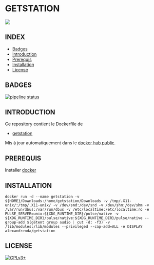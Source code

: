 # GETSTATION

<img src="https://station-website.cdn.prismic.io/station-website%2F56c6c214-38ea-4449-bba2-93f9b7807c0e_logo-station-blue.svg" />


## INDEX

- [Badges](#BADGES)
- [Introduction](#INTRODUCTION)
- [Prerequis](#PREREQUIS)
- [Installation](#INSTALLATION)
- [License](#LICENSE)


## BADGES

[![pipeline status](https://gitlab.com/oda-alexandre/getstation/badges/master/pipeline.svg)](https://gitlab.com/oda-alexandre/getstation/commits/master)


## INTRODUCTION

Ce repository contient le Dockerfile de

- [getstation](https://github.com/tristanheaven/getstation)

Mis à jour automatiquement dans le [docker hub public](https://hub.docker.com/r/alexandreoda/getstation).


## PREREQUIS

Installer [docker](https://www.docker.com)


## INSTALLATION

```
docker run -d --name getstation -v ${HOME}/Downloads:/home/getstation/Downloads -v /tmp/.X11-unix/:/tmp/.X11-unix/ -v /dev/snd:/dev/snd -v /dev/shm:/dev/shm -v /var/run/dbus:/var/run/dbus -v /etc/localtime:/etc/localtime:ro -e PULSE_SERVER=unix:${XDG_RUNTIME_DIR}/pulse/native -v ${XDG_RUNTIME_DIR}/pulse/native:${XDG_RUNTIME_DIR}/pulse/native --group-add $(getent group audio | cut -d: -f3) -v /lib/modules:/lib/modules --privileged --cap-add=ALL -e DISPLAY alexandreoda/getstation
```


## LICENSE

[![GPLv3+](http://gplv3.fsf.org/gplv3-127x51.png)](https://github.com/oda-alexandre/getstation/blob/master/LICENSE)
